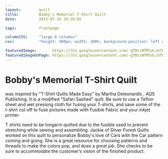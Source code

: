 ```yaml
---
layout:        quilt
title:         Bobby's Memorial T-Shirt Quilt
date:          2013-07-24 19:20:05

tags:          frontpage

columnCSS:     "large-8 columns"
css:           "height: 400px; width: 100%; background-position: left center;"

featuredImage:       https://lh3.googleusercontent.com/-gTBcrNTMldc/UfbBoL1j8dI/AAAAAAAAAQI/qu09YxPTUL0/w637/photo.jpg
featuredImageOnPage: https://lh3.googleusercontent.com/-gTBcrNTMldc/UfbBoL1j8dI/AAAAAAAAAQI/qu09YxPTUL0/w1000/photo.jpg
---
```


# Bobby's Memorial T-Shirt Quilt

was inspired by "T-Shirt Quilts Made Easy" by Martha Deleonardis , AQS Publishing.  It is a modified "Safari Sashed" quilt.  Be sure to use a Teflon sheet and wet pressing cloth for fusing your T-shirts, and save some of the t-shirt cut off to fuse pictures made with Fusible Fabric and your inkjet printer.

T shirts need to be longarm quilted due to the fusible used to prevent stretching while sewing and assembling.  Jackie of Silver Forest Quilts worked on this quilt to personalize Bobby's love of Cars with the Car pattern coming and going. She is a great resource for choosing patterns and threads to make the colors pop, and does a great job.  She checks to be sure to accommodate the customer’s vision of the finished product.
